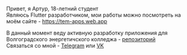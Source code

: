 Привет, я Артур, 18-летний студент<br>
Являюсь Flutter разработчиком, мои работы можно посмотреть на моём сайте - https://tem-apps.web.app

В данный момент веду активную разработку приложения для Волгоградского энергетичского колледжа - [репозиторий](https://github.com/Volgograd-Power-Engineering-College/VPEC-App)
<br>Связаться со мной - [Telegram](https://t.me/Tembeon) или [VK](https://vk.com/tembeon)
